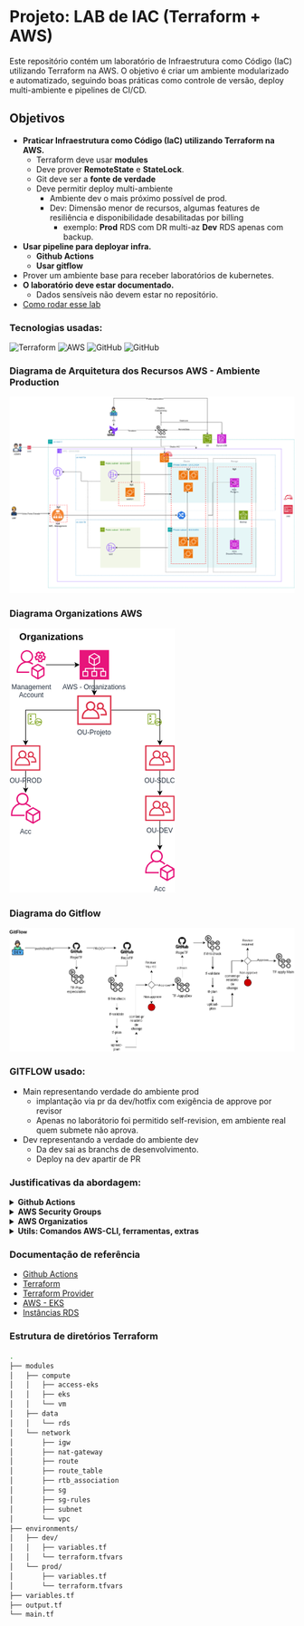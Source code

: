 # Projeto: LAB de IAC (Terraform + AWS)

Este repositório contém um laboratório de Infraestrutura como Código (IaC) utilizando Terraform na AWS. O objetivo é criar um ambiente modularizado e automatizado, seguindo boas práticas como controle de versão, deploy multi-ambiente e pipelines de CI/CD.

###

## Objetivos
- **Praticar Infraestrutura como Código (IaC) utilizando Terraform na AWS.**
    - Terraform deve usar **modules**
    - Deve prover **RemoteState** e **StateLock**.
    - Git deve ser a **fonte de verdade**
    - Deve permitir deploy multi-ambiente
        - Ambiente dev o mais próximo possível de prod.
        - Dev: Dimensão menor de recursos, algumas features de resiliência e disponibilidade desabilitadas por billing 
            - exemplo: **Prod** RDS com DR multi-az **Dev** RDS apenas com backup.
- **Usar pipeline para deployar infra.**
    - **Github Actions**
    - **Usar gitflow**
- Prover um ambiente base para receber laboratórios de kubernetes.
- **O laboratório deve estar documentado.**
    - Dados sensíveis não devem estar no repositório.
- [Como rodar esse lab](./docs/replicar.md)

### Tecnologias usadas:

![Terraform](https://img.shields.io/badge/terraform-%235835CC.svg?style=for-the-badge&logo=terraform&logoColor=white) ![AWS](https://img.shields.io/badge/AWS-%23FF9900.svg?style=for-the-badge&logo=amazon-aws&logoColor=white) ![GitHub](https://img.shields.io/badge/github-%23121011.svg?style=for-the-badge&logo=github&logoColor=white) ![GitHub](https://img.shields.io/badge/github-Actions-%23121011.svg?style=for-the-badge&logo=github&logoColor=white) 


### Diagrama de Arquitetura dos Recursos AWS - Ambiente Production

![Diagrama da Arquitetura em PRD](/docs/aws-prd-diagram-admin.png)

### Diagrama Organizations AWS

![Diagrama Estrutura Organizations](./docs/aws-organizations-diagram.png)

### Diagrama do Gitflow

![Diagrama gitflow](./docs/gitflow-diagram.png)

### GITFLOW usado:
- Main representando verdade do ambiente prod
    - implantação via pr da dev/hotfix com exigência de approve por revisor
    - Apenas no laborátorio foi permitido self-revision, em ambiente real quem submete não aprova.
- Dev representando a verdade do ambiente dev
    - Da dev sai as branchs de desenvolvimento.
    - Deploy na dev apartir de PR

### Justificativas da abordagem: 

<details closed>
<summary><strong>Github Actions</strong></summary>
<br>

- **Sequência Terraform**
    - Comando: terraform fmt -recursive -check
    - Comando: terraform validate
    - Comando: terraform plan
    - Comandos, buscam validar de forma automatizada o código terraform entregando um PR limpo para análise ao revisor. 
    - Se um dos comandos falharem, não há necessidade de avaliar o plan.
- **Uso de environment**
    - Facilita o gerenciamento e isolamento de ambientes
    - Permite o uso de váriaveis especificas para o ambiente, isso facilita o reaproveitamento de workflows que fazem a mesma coisa para ambientes diferentes.
    - Permite proteger as branchs, ou seja, **somente a branch que representa aquele ambiente implanta recursos**, além de regras mais refinadas.
    - Obrigar o codereview antes de um apply, desde approve simples, até refinados como codeOwner, impedir self-review, impedir admin-bypass.
- **Uso de workflow_call**
    - Permite reaproveitar um mesmo workflow em diversas lógicas, evitando repetição de código.
    - O Workflow de plan é usado via cal por outros workflows
- **Uso de actions script**
    - Faz um resumo do terraform plan e coloca como evidência no PR para facilitar o Review
    - Aponta no PR recursos que sofrerão alterações e dando enfase nos recursos sensíveis, exemplo banco de dados.
- **Uso de artifact**
    - Para armazenar o plano completo, caso precise de um review mais cuidadoso
- **Context**
    - Essa variável armazena um contexto: é PR : true or false
    - Se for PR o contexto para environment é a branch que recebe o PR
    - Se não for PR o contexto é o default.
- **Concurrency**
    - Evita que pipeline rodem juntas buscando o mesmo remotestate, embora a pipeline quebre por causa do state lock
    - O uso de concurrency permite o que a pipeline aguarde liberação do state além de uma proteção extra a apply simultâneo.

    
</details>

<details closed>
<summary><strong>AWS Security Groups</strong></summary>
<br>

- ❗ Importate: Toda a aplicação fica em subnete privada, sem tráfego de entrada
    - O tráfego de entrada do usuário apenas via ALB

- Pensado na idéia de reduzir superficie de ataque, onde cada SG aceita apenas o trafego necessário.
    - Exemplo: Banco de dados Postgres não precisa abrir portas 22, 3306, 443 etc..
        - Se abre a 5432 é apenas para o SG do recurso que vai consumir o banco.
- Usuário com ponto de entrada apenas pelo LoadBalancer.

| Security Group | Egress Rules               | Ingress Rules                                                                 |
|----------------|----------------------------|-------------------------------------------------------------------------------|
| **All SGs**    | Allow all (0.0.0.0/0)      | -                                                                             |
| **SG-0**       | -                          | Allow 80/443 from 0.0.0.0/0                                                   |
| **SG-01**      | -                          | Allow 22 from restricted-ip<br>Allow 5432 from SG-03                          |
| **SG-02**      | -                          | Allow 22 from SG-01<br>Allow 5432 from SG-03<br>Allow 80/443 from SG-0        |
| **SG-03**      | -                          | Allow 5432 from SG-02<br>Allow 5432 from SG-01                                |
    
</details>


<details closed>
<summary><strong>AWS Organizatios</strong></summary>
<br>

- Criar uma estrutura clara de separação/isolamento dos ambientes
- Podendo assim gerenciar atraves do AWS Organizations os aspectos desses ambientes
    - Permisionamento
    - Billing
    - Segurança
    - Dimensão

</details>


<details closed>
<summary><strong>Utils: Comandos AWS-CLI, ferramentas, extras</strong></summary>
<br>

[LENS - GUI para gerenciar cluster kubernetes](https://k8slens.dev/)

- Adicionar cluster eks ao kubeconfig

```
aws eks update-kubeconfig --region us-east-1 --name <nomeCluster> --alias <ApelidoCluster>
```

- Listar access policies
```
aws eks list-access-entries --cluster-name <NomeCluster>
```
- Listar access entrys 
```
aws eks list-access-entries --cluster-name <NomeCluster>
```
- Verificar o permissionamento de um principal
```
aws eks list-associated-access-policies --cluster-name <NomeCluster> --principal-arn <arnDoPrincipalRetornadoPeloComandoAnterior>
```

</details>

### Documentação de referência

- [Github Actions ](https://docs.github.com/en/actions)
- [Terraform](https://developer.hashicorp.com/terraform/language)
- [Terraform Provider](https://registry.terraform.io/providers/hashicorp/aws/latest)
- [AWS - EKS](https://docs.aws.amazon.com/eks/latest/best-practices/introduction.html)
- [Instâncias RDS ](https://aws.amazon.com/pt/rds/instance-types/)



### Estrutura de diretórios Terraform
```bash
.
├── modules
│   ├── compute
│   │   ├── access-eks
│   │   ├── eks
│   │   └── vm
│   ├── data
│   │   └── rds
│   └── network
│       ├── igw
│       ├── nat-gateway
│       ├── route
│       ├── route_table
│       ├── rtb_association
│       ├── sg
│       ├── sg-rules
│       ├── subnet
│       └── vpc
├── environments/
│   ├── dev/
│   │   ├── variables.tf
│   │   └── terraform.tfvars
│   └── prod/
│       ├── variables.tf
│       └── terraform.tfvars
├── variables.tf
├── output.tf
└── main.tf
```
